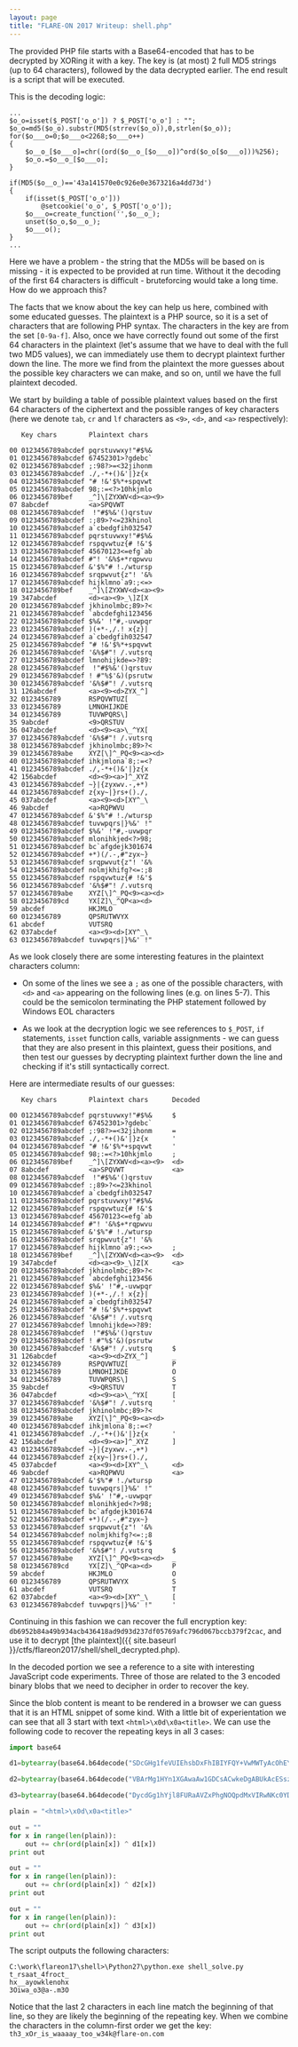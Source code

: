 ```yaml
---
layout: page
title: "FLARE-ON 2017 Writeup: shell.php"
---
```


The provided PHP file starts with a Base64-encoded that has to be decrypted by XORing it with a key. The key is (at most) 2 full MD5 strings (up to 64 characters), followed by the data decrypted earlier. The end result is a script that will be executed.

This is the decoding logic:

```
...
$o_o=isset($_POST['o_o']) ? $_POST['o_o'] : "";
$o_o=md5($o_o).substr(MD5(strrev($o_o)),0,strlen($o_o));
for($o___o=0;$o___o<2268;$o___o++)
{
	$o__o_[$o___o]=chr((ord($o__o_[$o___o])^ord($o_o[$o___o]))%256);
	$o_o.=$o__o_[$o___o];
}

if(MD5($o__o_)=='43a141570e0c926e0e3673216a4dd73d')
{
	if(isset($_POST['o_o']))
		@setcookie('o_o', $_POST['o_o']);
	$o___o=create_function('',$o__o_);
	unset($o_o,$o__o_);
	$o___o();
}
...
```

Here we have a problem - the string that the MD5s will be based on is missing - it is expected to be provided at run time. Without it the decoding of the first 64 characters is difficult - bruteforcing would take a long time. How do we approach this?

The facts that we know about the key can help us here, combined with some educated guesses. The plaintext is a PHP source, so it is a set of characters that are following PHP syntax. The characters in the key are from the set ```[0-9a-f]```. Also, once we have correctly found out some of the first 64 characters in the plaintext (let's assume that we have to deal with the full two MD5 values), we can immediately use them to decrypt plaintext further down the line. The more we find from the plaintext the more guesses about the possible key characters we can make, and so on, until we have the full plaintext decoded.

We start by building a table of possible plaintext values based on the first 64 characters of the ciphertext and the possible ranges of key characters (here we denote ```tab```, ```cr``` and ```lf``` characters as ```<9>```, ```<d>```, and ```<a>``` respectively):

```
   Key chars        Plaintext chars
   
00 0123456789abcdef pqrstuvwxy!"#$%&
01 0123456789abcdef 67452301>?gdebc`
02 0123456789abcdef ;:98?>=<32jihonm
03 0123456789abcdef ./,-*+()&'|}z{x	
04 0123456789abcdef "# !&'$%*+spqvwt
05 0123456789abcdef 98;:=<?>10hkjmlo
06 0123456789bef    _^]\[ZYXWV<d><a><9>
07 8abcdef          <a>SPQVWT				
08 0123456789abcdef  !"#$%&'()qrstuv
09 0123456789abcdef :;89>?<=23khinol
10 0123456789abcdef a`cbedgfih032547
11 0123456789abcdef pqrstuvwxy!"#$%&
12 0123456789abcdef rspqvwtuz{# !&'$
13 0123456789abcdef 45670123<=efg`ab
14 0123456789abcdef #"! '&%$+*rqpwvu
15 0123456789abcdef &'$%"# !./wtursp
16 0123456789abcdef srqpwvut{z"! '&%
17 0123456789abcdef hijklmno`a9:;<=>
18 0123456789bef    _^]\[ZYXWV<d><a><9>
19 347abcdef        <d><a><9>_\]Z[X		
20 0123456789abcdef jkhinolmbc;89>?<
21 0123456789abcdef `abcdefghi123456
22 0123456789abcdef $%&' !"#,-uvwpqr	
23 0123456789abcdef )(+*-,/.! x{z}|	
24 0123456789abcdef a`cbedgfih032547
25 0123456789abcdef "# !&'$%*+spqvwt
26 0123456789abcdef '&%$#"! /.vutsrq
27 0123456789abcdef lmnohijkde=>?89:
28 0123456789abcdef  !"#$%&'()qrstuv
29 0123456789abcdef ! #"%$'&)(psrutw
30 0123456789abcdef '&%$#"! /.vutsrq
31 126abcdef        <a><9><d>ZYX_^]
32 0123456789       RSPQVWTUZ[
33 0123456789       LMNOHIJKDE
34 0123456789       TUVWPQRS\]
35 9abcdef          <9>QRSTUV
36 047abcdef        <d><9><a>\_^YX[
37 0123456789abcdef '&%$#"! /.vutsrq
38 0123456789abcdef jkhinolmbc;89>?<
39 0123456789abe    XYZ[\]^_PQ<9><a><d>
40 0123456789abcdef ihkjmlona`8;:=<?
41 0123456789abcdef ./,-*+()&'|}z{x
42 156abcdef        <d><9><a>]^_XYZ
43 0123456789abcdef ~}|{zyxwv.-,+*)
44 0123456789abcdef z{xy~|}rs+()./,	
45 037abcdef        <a><9><d>[XY^_\		
46 9abcdef          <a>RQPWVU				
47 0123456789abcdef &'$%"# !./wtursp
48 0123456789abcdef tuvwpqrs|}%&' !"
49 0123456789abcdef $%&' !"#,-uvwpqr
50 0123456789abcdef mlonihkjed<?>98;
51 0123456789abcdef bc`afgdejk301674
52 0123456789abcdef +*)(/.-,#"zyx~}
53 0123456789abcdef srqpwvut{z"! '&%
54 0123456789abcdef nolmjkhifg?<=:;8
55 0123456789abcdef rspqvwtuz{# !&'$
56 0123456789abcdef '&%$#"! /.vutsrq
57 0123456789abe    XYZ[\]^_PQ<9><a><d>
58 0123456789cd     YX[Z]\_^QP<a><d>
59 abcdef           HKJMLO
60 0123456789       QPSRUTWVYX
61 abcdef           VUTSRQ
62 037abcdef        <a><9><d>[XY^_\
63 0123456789abcdef tuvwpqrs|}%&' !"
```

As we look closely there are some interesting features in the plaintext characters column:

- On some of the lines we see a ```;``` as one of the possible characters, with ```<d>``` and ```<a>``` appearing on the following lines (e.g. on lines 5-7). This could be the semicolon terminating the PHP statement followed by Windows EOL characters 

- As we look at the decryption logic we see references to ```$_POST```, ```if``` statements, ```isset``` function calls, variable assignments - we can guess that they are also present in this plaintext, guess their positions, and then test our guesses by decrypting plaintext further down the line and checking if it's still syntactically correct.

Here are intermediate results of our guesses:

```
   Key chars        Plaintext chars      Decoded
   
00 0123456789abcdef pqrstuvwxy!"#$%&     $
01 0123456789abcdef 67452301>?gdebc`
02 0123456789abcdef ;:98?>=<32jihonm     =
03 0123456789abcdef ./,-*+()&'|}z{x      '
04 0123456789abcdef "# !&'$%*+spqvwt     '
05 0123456789abcdef 98;:=<?>10hkjmlo     ;
06 0123456789bef    _^]\[ZYXWV<d><a><9>  <d>
07 8abcdef          <a>SPQVWT            <a>
08 0123456789abcdef  !"#$%&'()qrstuv
09 0123456789abcdef :;89>?<=23khinol
10 0123456789abcdef a`cbedgfih032547
11 0123456789abcdef pqrstuvwxy!"#$%&
12 0123456789abcdef rspqvwtuz{# !&'$
13 0123456789abcdef 45670123<=efg`ab
14 0123456789abcdef #"! '&%$+*rqpwvu
15 0123456789abcdef &'$%"# !./wtursp
16 0123456789abcdef srqpwvut{z"! '&%
17 0123456789abcdef hijklmno`a9:;<=>     ;
18 0123456789bef    _^]\[ZYXWV<d><a><9>  <d>
19 347abcdef        <d><a><9>_\]Z[X      <a>
20 0123456789abcdef jkhinolmbc;89>?<
21 0123456789abcdef `abcdefghi123456
22 0123456789abcdef $%&' !"#,-uvwpqr	
23 0123456789abcdef )(+*-,/.! x{z}|	
24 0123456789abcdef a`cbedgfih032547
25 0123456789abcdef "# !&'$%*+spqvwt
26 0123456789abcdef '&%$#"! /.vutsrq
27 0123456789abcdef lmnohijkde=>?89:
28 0123456789abcdef  !"#$%&'()qrstuv
29 0123456789abcdef ! #"%$'&)(psrutw
30 0123456789abcdef '&%$#"! /.vutsrq     $
31 126abcdef        <a><9><d>ZYX_^]      _
32 0123456789       RSPQVWTUZ[           P
33 0123456789       LMNOHIJKDE           O
34 0123456789       TUVWPQRS\]           S
35 9abcdef          <9>QRSTUV            T
36 047abcdef        <d><9><a>\_^YX[      [
37 0123456789abcdef '&%$#"! /.vutsrq     '
38 0123456789abcdef jkhinolmbc;89>?<
39 0123456789abe    XYZ[\]^_PQ<9><a><d>
40 0123456789abcdef ihkjmlona`8;:=<?
41 0123456789abcdef ./,-*+()&'|}z{x      '
42 156abcdef        <d><9><a>]^_XYZ      ]
43 0123456789abcdef ~}|{zyxwv.-,+*)
44 0123456789abcdef z{xy~|}rs+()./,	
45 037abcdef        <a><9><d>[XY^_\      <d>
46 9abcdef          <a>RQPWVU            <a>
47 0123456789abcdef &'$%"# !./wtursp
48 0123456789abcdef tuvwpqrs|}%&' !"
49 0123456789abcdef $%&' !"#,-uvwpqr
50 0123456789abcdef mlonihkjed<?>98;
51 0123456789abcdef bc`afgdejk301674
52 0123456789abcdef +*)(/.-,#"zyx~}
53 0123456789abcdef srqpwvut{z"! '&%
54 0123456789abcdef nolmjkhifg?<=:;8
55 0123456789abcdef rspqvwtuz{# !&'$
56 0123456789abcdef '&%$#"! /.vutsrq     $
57 0123456789abe    XYZ[\]^_PQ<9><a><d>  _
58 0123456789cd     YX[Z]\_^QP<a><d>     P
59 abcdef           HKJMLO               O
60 0123456789       QPSRUTWVYX           S
61 abcdef           VUTSRQ               T
62 037abcdef        <a><9><d>[XY^_\      [
63 0123456789abcdef tuvwpqrs|}%&' !"     '
```

Continuing in this fashion we can recover the full encryption key: ```db6952b84a49b934acb436418ad9d93d237df05769afc796d067bccb379f2cac```, and use it to decrypt [the plaintext]({{ site.baseurl }}/ctfs/flareon2017/shell/shell_decrypted.php).

In the decoded portion we see a reference to a site with interesting JavaScript code experiments. Three of those are related to the 3 encoded binary blobs that we need to decipher in order to recover the key.

Since the blob content is meant to be rendered in a browser we can guess that it is an HTML snippet of some kind. With a little bit of experientation we can see that all 3 start with text ```<html>\x0d\x0a<title>```. We can use the following code to recover the repeating keys in all 3 cases:

```python
import base64

d1=bytearray(base64.b64decode("SDcGHg1feVUIEhsbDxFhIBIYFQY+VwMWTyAcOhEYAw4VLVBaXRsKADMXTWxrSH4ZS1IiAgA3GxYUQVMvBFdVTysRMQAaQUxZYTlsTg0MECZSGgVcNn9AAwobXgcxHQRBAxMcWwodHV5EfxQfAAYrMlsCQlJBAAAAAAAAAAAAAAAAAFZhf3ldEQY6FBIbGw8RYlAxGEE5PkAOGwoWVHgCQ1BGVBdRCAAGQVQ2Fk4RX0gsVxQbHxdKMU8ABBU9MUADABkCGHdQFQ4TXDEfW0VDCkk0XiNcRjJxaDocSFgdck9CTgpPDx9bIjQKUW1NWwhERnVeSxhEDVs0LBlIR0VlBjtbBV4fcBtIEU8dMVoDACc3ORNPI08SGDZXA1pbSlZzGU5XVV1jGxURHQoEK0x+a11bPVsCC1FufmNdGxUMGGE="))

d2=bytearray(base64.b64decode("VBArMg1HYn1XGAwaAw1GDCsACwkeDgABUkAcESszBEdifVdNSENPJRkrNwgcGldMHFVfSEgwOjETEE9aRlJoZFMKFzsmQRALSilMEQsXHEUrPg9ZDRAoAwkBHVVIfzkNGAgaBAhUU00AAAAAAAAAAAAAAAAASkZSVV0KDAUCHBFQHA0MFjEVHB0BCgBNTAJVX3hkAkQiFh8ESw0AG0M5MBNRGkpdWV4bVEEVdGJGRR9XGBgcAgpVCDAsCA0GGAVWBAwcBxQqKwRCGxgbVkJFR11IdHcbRFxOUkNNV0RAVXIKSgxCWk1aVkdGQVI8dxRTVl5CR0JLVAQdOStbXkRfXlxOFEULUCp2SFJIUlVGQlUtRhExMQQLJyMmIFgDTUQtYmZIRUAECB4MHhtWRHA9Dh0WSWZmWUEHHBUzYQ=="))

d3=bytearray(base64.b64decode("DycdGg1hYjl8FURaAVZxPhgNOQpdMxVIRwNKc0YDCCsDVn5sJxJMHmJJOgArB1olFA0JHQN+TlcpOgFBKUEAA1M+RVUVDjsWEy8PQUEMV3IsSgJxCFY0IkJAGVY3HV9DbQsRaU1eSxl6IR0SEykOX2gnEAwZGHJHRU0OUn4hFUUADlw8UhRPNwpaJwlZE14Df1IRDi1HS30JFlZAHnRAEQ4tR0p9CRZXQB50LFkHNgNfEgROWkVLZV1bGHVbHyJMSRFZCQtGRU0bQAFpSEtBHxsLVEdaeEEUfCd2akdKYAFaJXBdT3BeHBRFV3IdXCV1PhsUXFUBBR5hXFwwdxsab1kECFoaM0FET2pEd2owBXpAC2ZAS11sMhVmJREWVlFyDV4ldFIdcUMBWlBbcl5CSGFTUCEPW08eEyYNSgJhYjl8Tk9BCUpvDxsAODBeLwUfE08AAAAAAAAAAAAAAAAAEXFkfV1wB0ctDRM="))

plain = "<html>\x0d\x0a<title>"

out = ""
for x in range(len(plain)):
	out += chr(ord(plain[x]) ^ d1[x])
print out

out = ""
for x in range(len(plain)):
	out += chr(ord(plain[x]) ^ d2[x])
print out

out = ""
for x in range(len(plain)):
	out += chr(ord(plain[x]) ^ d3[x])
print out
```

The script outputs the following characters:

```
C:\work\flareon17\shell>\Python27\python.exe shell_solve.py
t_rsaat_4froct_
hx__ayowklenohx
3Oiwa_o3@a-.m3O
```

Notice that the last 2 characters in each line match the beginning of that line, so they are likely the beginning of the repeating key. When we combine the characters in the column-first order we get the key: ```th3_xOr_is_waaaay_too_w34k@flare-on.com``` 